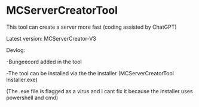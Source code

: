 # MCServerCreatorTool
This tool can create a server more fast (coding assisted by ChatGPT)

Latest version: MCServerCreator-V3

Devlog:

-Bungeecord added in the tool

-The tool can be installed via the the installer (MCServerCreatorTool Installer.exe)

(The .exe file is flagged as a virus and i cant fix it because the installer uses powershell and cmd)
